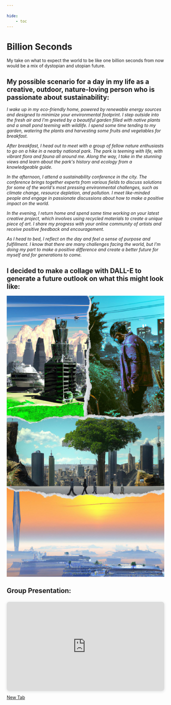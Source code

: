 ```yaml
---

hide:
    - toc
---
```


# **Billion Seconds**

My take on what to expect the world to be like one billion seconds from now would be a mix of dystopian and utopian future.

<h2>My possible scenario for a day in my life as a creative, outdoor, nature-loving person who is passionate about sustainability:</h2>

<i>I wake up in my eco-friendly home, powered by renewable energy sources and designed to minimize your environmental footprint. I step outside into the fresh air and I'm greeted by a beautiful garden filled with native plants and a small pond teeming with wildlife. I spend some time tending to my garden, watering the plants and harvesting some fruits and vegetables for breakfast.

After breakfast, I head out to meet with a group of fellow nature enthusiasts to go on a hike in a nearby national park. The park is teeming with life, with vibrant flora and fauna all around me. Along the way, I take in the stunning views and learn about the park's history and ecology from a knowledgeable guide.

In the afternoon, I attend a sustainability conference in the city. The conference brings together experts from various fields to discuss solutions for some of the world's most pressing environmental challenges, such as climate change, resource depletion, and pollution. I meet like-minded people and engage in passionate discussions about how to make a positive impact on the world.

In the evening, I return home and spend some time working on your latest creative project, which involves using recycled materials to create a unique piece of art. I share my progress with your online community of artists and receive positive feedback and encouragement.

As I head to bed, I reflect on the day and feel a sense of purpose and fulfillment. I know that there are many challenges facing the world, but I'm doing my part to make a positive difference and create a better future for myself and for generations to come.</i>

<h2>I decided to make a collage with DALL-E to generate a future outlook on what this might look like:</h2>

![](../images/Future_scenario.jpg)

<h2>Group Presentation:</h2>

<div style="position: relative; width: 100%; height: 0; padding-top: 56.2500%;
 padding-bottom: 0; box-shadow: 0 2px 8px 0 rgba(63,69,81,0.16); margin-top: 1.6em; margin-bottom: 0.9em; overflow: hidden;
 border-radius: 8px; will-change: transform;">
  <iframe loading="lazy" style="position: absolute; width: 100%; height: 100%; top: 0; left: 0; border: none; padding: 0;margin: 0;"
    src="https:&#x2F;&#x2F;www.canva.com&#x2F;design&#x2F;DAFcuq3X8PY&#x2F;view?embed" allowfullscreen="allowfullscreen" allow="fullscreen">
  </iframe>
</div>
<a href="https:&#x2F;&#x2F;www.canva.com&#x2F;design&#x2F;DAFcuq3X8PY&#x2F;view?utm_content=DAFcuq3X8PY&amp;utm_campaign=designshare&amp;utm_medium=embeds&amp;utm_source=link" target="_blank" rel="noopener">New Tab</a>
